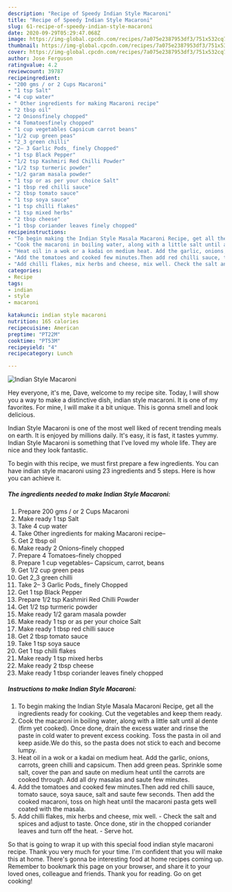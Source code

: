 ```yaml
---
description: "Recipe of Speedy Indian Style Macaroni"
title: "Recipe of Speedy Indian Style Macaroni"
slug: 61-recipe-of-speedy-indian-style-macaroni
date: 2020-09-29T05:29:47.068Z
image: https://img-global.cpcdn.com/recipes/7a075e2387953df3/751x532cq70/indian-style-macaroni-recipe-main-photo.jpg
thumbnail: https://img-global.cpcdn.com/recipes/7a075e2387953df3/751x532cq70/indian-style-macaroni-recipe-main-photo.jpg
cover: https://img-global.cpcdn.com/recipes/7a075e2387953df3/751x532cq70/indian-style-macaroni-recipe-main-photo.jpg
author: Jose Ferguson
ratingvalue: 4.2
reviewcount: 39787
recipeingredient:
- "200 gms / or 2 Cups Macaroni"
- "1 tsp Salt"
- "4 cup water"
- " Other ingredients for making Macaroni recipe"
- "2 tbsp oil"
- "2 Onionsfinely chopped"
- "4 Tomatoesfinely chopped"
- "1 cup vegetables Capsicum carrot beans"
- "1/2 cup green peas"
- "2_3 green chilli"
- "2– 3 Garlic Pods_ finely Chopped"
- "1 tsp Black Pepper"
- "1/2 tsp Kashmiri Red Chilli Powder"
- "1/2 tsp turmeric powder"
- "1/2 garam masala powder"
- "1 tsp or as per your choice Salt"
- "1 tbsp red chilli sauce"
- "2 tbsp tomato sauce"
- "1 tsp soya sauce"
- "1 tsp chilli flakes"
- "1 tsp mixed herbs"
- "2 tbsp cheese"
- "1 tbsp coriander leaves finely chopped"
recipeinstructions:
- "To begin making the Indian Style Masala Macaroni Recipe, get all the ingredients ready for cooking. Cut the vegetables and keep them ready."
- "Cook the macaroni in boiling water, along with a little salt until al dente (firm yet cooked). Once done, drain the excess water and rinse the paste in cold water to prevent excess cooking. Toss the pasta in oil and keep aside.We do this, so the pasta does not stick to each and become lumpy."
- "Heat oil in a wok or a kadai on medium heat. Add the garlic, onions, carrots, green chilli and capsicum. Then add green peas. Sprinkle some salt, cover the pan and saute on medium heat until the carrots are cooked through. Add all dry masalas and saute few minutes."
- "Add the tomatoes and cooked few minutes.Then add red chilli sauce, tomato sauce, soya sauce, salt and saute few seconds. Then add the cooked macaroni, toss on high heat until the macaroni pasta gets well coated with the masala."
- "Add chilli flakes, mix herbs and cheese, mix well. Check the salt and spices and adjust to taste. Once done, stir in the chopped coriander leaves and turn off the heat. Serve hot."
categories:
- Recipe
tags:
- indian
- style
- macaroni

katakunci: indian style macaroni 
nutrition: 165 calories
recipecuisine: American
preptime: "PT22M"
cooktime: "PT53M"
recipeyield: "4"
recipecategory: Lunch

---
```



![Indian Style Macaroni](https://img-global.cpcdn.com/recipes/7a075e2387953df3/751x532cq70/indian-style-macaroni-recipe-main-photo.jpg)

Hey everyone, it's me, Dave, welcome to my recipe site. Today, I will show you a way to make a distinctive dish, indian style macaroni. It is one of my favorites. For mine, I will make it a bit unique. This is gonna smell and look delicious.

Indian Style Macaroni is one of the most well liked of recent trending meals on earth. It is enjoyed by millions daily. It's easy, it is fast, it tastes yummy. Indian Style Macaroni is something that I've loved my whole life. They are nice and they look fantastic.




To begin with this recipe, we must first prepare a few ingredients. You can have indian style macaroni using 23 ingredients and 5 steps. Here is how you can achieve it.

<!--inarticleads1-->

##### The ingredients needed to make Indian Style Macaroni:

1. Prepare 200 gms / or 2 Cups Macaroni
1. Make ready 1 tsp Salt
1. Take 4 cup water
1. Take  Other ingredients for making Macaroni recipe–
1. Get 2 tbsp oil
1. Make ready 2 Onions–finely chopped
1. Prepare 4 Tomatoes–finely chopped
1. Prepare 1 cup vegetables– Capsicum, carrot, beans
1. Get 1/2 cup green peas
1. Get 2_3 green chilli
1. Take 2– 3 Garlic Pods_ finely Chopped
1. Get 1 tsp Black Pepper
1. Prepare 1/2 tsp Kashmiri Red Chilli Powder
1. Get 1/2 tsp turmeric powder
1. Make ready 1/2 garam masala powder
1. Make ready 1 tsp or as per your choice Salt
1. Make ready 1 tbsp red chilli sauce
1. Get 2 tbsp tomato sauce
1. Take 1 tsp soya sauce
1. Get 1 tsp chilli flakes
1. Make ready 1 tsp mixed herbs
1. Make ready 2 tbsp cheese
1. Make ready 1 tbsp coriander leaves finely chopped




<!--inarticleads2-->

##### Instructions to make Indian Style Macaroni:

1. To begin making the Indian Style Masala Macaroni Recipe, get all the ingredients ready for cooking. Cut the vegetables and keep them ready.
1. Cook the macaroni in boiling water, along with a little salt until al dente (firm yet cooked). Once done, drain the excess water and rinse the paste in cold water to prevent excess cooking. Toss the pasta in oil and keep aside.We do this, so the pasta does not stick to each and become lumpy.
1. Heat oil in a wok or a kadai on medium heat. Add the garlic, onions, carrots, green chilli and capsicum. Then add green peas. Sprinkle some salt, cover the pan and saute on medium heat until the carrots are cooked through. Add all dry masalas and saute few minutes.
1. Add the tomatoes and cooked few minutes.Then add red chilli sauce, tomato sauce, soya sauce, salt and saute few seconds. Then add the cooked macaroni, toss on high heat until the macaroni pasta gets well coated with the masala.
1. Add chilli flakes, mix herbs and cheese, mix well. - Check the salt and spices and adjust to taste. Once done, stir in the chopped coriander leaves and turn off the heat. - Serve hot.




So that is going to wrap it up with this special food indian style macaroni recipe. Thank you very much for your time. I'm confident that you will make this at home. There's gonna be interesting food at home recipes coming up. Remember to bookmark this page on your browser, and share it to your loved ones, colleague and friends. Thank you for reading. Go on get cooking!
